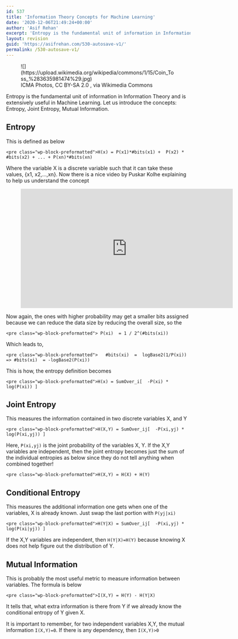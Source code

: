 ```yaml
---
id: 537
title: 'Information Theory Concepts for Machine Learning'
date: '2020-12-06T21:49:24+00:00'
author: 'Asif Rehan'
excerpt: 'Entropy is the fundamental unit of information in Information Theory and is extensively useful in Machine Learning. Let us introduce the concepts: Entropy, Joint Entropy, Mutual Information. '
layout: revision
guid: 'https://asifrehan.com/530-autosave-v1/'
permalink: /530-autosave-v1/
---
```


<figure class="wp-block-image size-large is-resized">![](https://upload.wikimedia.org/wikipedia/commons/1/15/Coin_Toss_%283635981474%29.jpg)<figcaption>ICMA Photos, CC BY-SA 2.0 <https://creativecommons.org/licenses/by-sa/2.0>, via Wikimedia Commons</figcaption></figure>Entropy is the fundamental unit of information in Information Theory and is extensively useful in Machine Learning. Let us introduce the concepts: Entropy, Joint Entropy, Mutual Information.

## Entropy

This is defined as below

```
<pre class="wp-block-preformatted">H(x) = P(x1)*#bits(x1) +  P(x2) * #bits(x2) + ... + P(xn)*#bits(xn) 
```

Where the variable X is a discrete variable such that it can take these values, {x1, x2,…,xn}. Now there is a nice video by Puskar Kolhe explaining to help us understand the concept

<figure class="wp-block-embed-youtube wp-block-embed is-type-video is-provider-youtube wp-embed-aspect-16-9 wp-has-aspect-ratio"><div class="wp-block-embed__wrapper"><iframe allow="accelerometer; autoplay; clipboard-write; encrypted-media; gyroscope; picture-in-picture" allowfullscreen="" frameborder="0" height="326" src="https://www.youtube.com/embed/QNua92rpp2Q?feature=oembed" title="Expected size of the message Quiz Solution - Georgia Tech - Machine Learning" width="580"></iframe></div></figure>Now again, the ones with higher probability may get a smaller bits assigned because we can reduce the data size by reducing the overall size, so the

```
<pre class="wp-block-preformatted"> P(xi)  = 1 / 2^(#bits(xi))
```

Which leads to,

```
<pre class="wp-block-preformatted">   #bits(xi)  =  logBase2(1/P(xi)) 
=> #bits(xi)  = -logBase2(P(xi))
```

This is how, the entropy definition becomes

```
<pre class="wp-block-preformatted">H(x) = SumOver_i[  -P(xi) * log(P(xi)) ]
```

## Joint Entropy

This measures the information contained in two discrete variables X, and Y

```
<pre class="wp-block-preformatted">H(X,Y) = SumOver_ij[  -P(xi,yj) * log(P(xi,yj)) ]
```

Here, `P(xi,yj)` is the joint probability of the variables X, Y. If the X,Y variables are independent, then the joint entropy becomes just the sum of the individual entropies as below since they do not tell anything when combined together!

```
<pre class="wp-block-preformatted">H(X,Y) = H(X) + H(Y)
```

## Conditional Entropy

This measures the additional information one gets when one of the variables, X is already known. Just swap the last portion with `P(yj|xi)`

```
<pre class="wp-block-preformatted">H(Y|X) = SumOver_ij[  -P(xi,yj) * log(P(xi|yj)) ]
```

If the X,Y variables are independent, then `H(Y|X)=H(Y)` because knowing X does not help figure out the distribution of Y.

## Mutual Information

This is probably the most useful metric to measure information between variables. The formula is below

```
<pre class="wp-block-preformatted">I(X,Y) = H(Y) - H(Y|X)
```

It tells that, what extra information is there from Y if we already know the conditional entropy of Y given X.

It is important to remember, for two independent variables X,Y, the mutual information `I(X,Y)=0`. If there is any dependency, then `I(X,Y)>0`